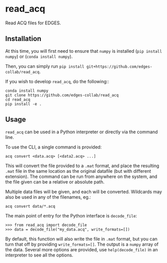 # read_acq

Read ACQ files for EDGES.


## Installation

At this time, you will first need to ensure that `numpy` is installed (`pip install numpy`)
or (`conda install numpy`).

Then, you can simply run `pip install git+https://github.com/edges-collab/read_acq`.

If you wish to develop `read_acq`, do the following::

    conda install numpy
    git clone https://github.com/edges-collab/read_acq
    cd read_acq
    pip install -e .
    
## Usage

`read_acq` can be used in a Python interpreter or directly via the command line. 

To use the CLI, a single command is provided:

    acq convert <data.acq> [<data2.acq> ...]
    
This will convert the file provided to a `.mat` format, and place the resulting `.mat`
file in the same location as the original datafile (but with different extension). 
The command can be run from anywhere on the system, and the file given can be a 
relative or absolute path. 

Multiple data files will be given, and each will be converted. Wildcards may also be
used in any of the filenames, eg.:

    acq convert data/*.acq
    
The main point of entry for the Python interface is `decode_file`:

    >>> from read_acq import decode_file
    >>> data = decode_file("my_data.acq", write_formats=[])
    
By default, this function will also write the file in `.mat` format, but you can turn
that off by providing `write_formats=[]`. The output is a `numpy` array of the data.
Several more options are provided, use `help(decode_file)` in an interpreter to see
all the options. 